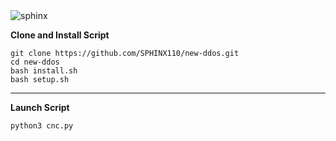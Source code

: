 <img src="https://github.com/SPHINX110/new-ddos/blob/main/screenshots/sphinx.png" alt="sphinx" />
</a>

**Clone and Install Script**

```console
git clone https://github.com/SPHINX110/new-ddos.git
cd new-ddos
bash install.sh
bash setup.sh
```

---

**Launch Script**

```console
python3 cnc.py
```
